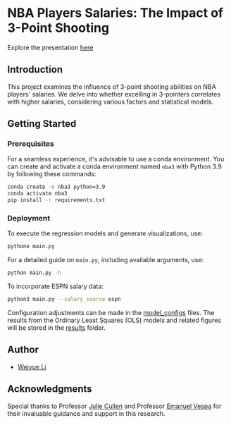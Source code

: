 # NBA Players Salaries: The Impact of 3-Point Shooting

Explore the presentation [here](https://docs.google.com/presentation/d/1P1KvWU4fqYWyi8WHpxwmTxv_ki-IVpbAMuxcHoqxYD8/edit?usp=sharing)

## Introduction

This project examines the influence of 3-point shooting abilities on NBA players' salaries. We delve into whether excelling in 3-pointers correlates with higher salaries, considering various factors and statistical models.

## Getting Started

### Prerequisites

For a seamless experience, it's advisable to use a conda environment. You can create and activate a conda environment named `nba3` with Python 3.9 by following these commands:

```bash
conda create -n nba3 python=3.9
conda activate nba3
pip install -r requirements.txt
```

### Deployment

To execute the regression models and generate visualizations, use:

```bash
pythone main.py
```

For a detailed guide on `main.py`, including available arguments, use:

```bash
python main.py -h
```

To incorporate ESPN salary data:

```bash
python3 main.py --salary_source espn
```

Configuration adjustments can be made in the [model_configs](model_configs) files. The results from the Ordinary Least Squares (OLS) models and related figures will be stored in the [results](results) folder.


## Author

* [Weiyue Li](https://weiyueli7.github.io/)


## Acknowledgments

Special thanks to Professor [Julie Cullen](https://econweb.ucsd.edu/~jbcullen/) and Professor [Emanuel Vespa](https://sites.google.com/site/emanuelvespa/) for their invaluable guidance and support in this research.
